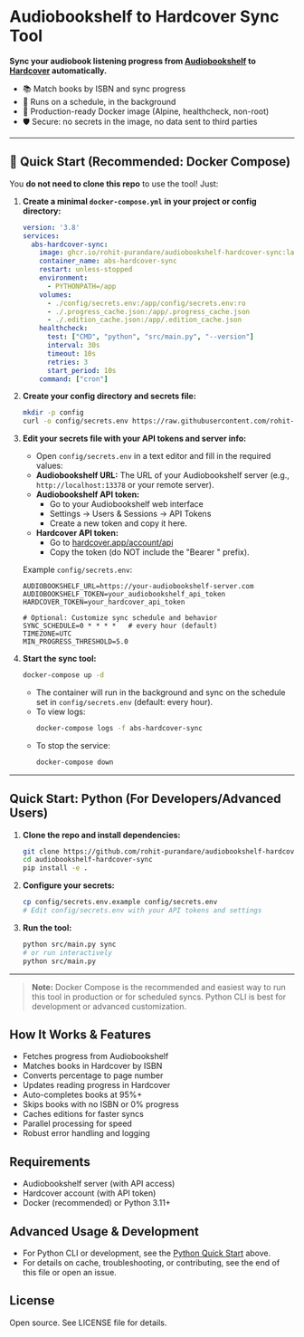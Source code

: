 # Audiobookshelf to Hardcover Sync Tool

**Sync your audiobook listening progress from [Audiobookshelf](https://www.audiobookshelf.org/) to [Hardcover](https://hardcover.app/) automatically.**

- 📚 Match books by ISBN and sync progress
- 🔄 Runs on a schedule, in the background
- 🐳 Production-ready Docker image (Alpine, healthcheck, non-root)
- 🛡️ Secure: no secrets in the image, no data sent to third parties

---

## 🚀 Quick Start (Recommended: Docker Compose)

You **do not need to clone this repo** to use the tool! Just:

1. **Create a minimal `docker-compose.yml` in your project or config directory:**
   ```yaml
   version: '3.8'
   services:
     abs-hardcover-sync:
       image: ghcr.io/rohit-purandare/audiobookshelf-hardcover-sync:latest
       container_name: abs-hardcover-sync
       restart: unless-stopped
       environment:
         - PYTHONPATH=/app
       volumes:
         - ./config/secrets.env:/app/config/secrets.env:ro
         - ./.progress_cache.json:/app/.progress_cache.json
         - ./.edition_cache.json:/app/.edition_cache.json
       healthcheck:
         test: ["CMD", "python", "src/main.py", "--version"]
         interval: 30s
         timeout: 10s
         retries: 3
         start_period: 10s
       command: ["cron"]
   ```

2. **Create your config directory and secrets file:**
   ```bash
   mkdir -p config
   curl -o config/secrets.env https://raw.githubusercontent.com/rohit-purandare/audiobookshelf-hardcover-sync/main/config/secrets.env.example
   ```

3. **Edit your secrets file with your API tokens and server info:**
   - Open `config/secrets.env` in a text editor and fill in the required values:
   - **Audiobookshelf URL:** The URL of your Audiobookshelf server (e.g., `http://localhost:13378` or your remote server).
   - **Audiobookshelf API token:**
     - Go to your Audiobookshelf web interface
     - Settings → Users & Sessions → API Tokens
     - Create a new token and copy it here.
   - **Hardcover API token:**
     - Go to [hardcover.app/account/api](https://hardcover.app/account/api)
     - Copy the token (do NOT include the "Bearer " prefix).
   
   Example `config/secrets.env`:
   ```env
   AUDIOBOOKSHELF_URL=https://your-audiobookshelf-server.com
   AUDIOBOOKSHELF_TOKEN=your_audiobookshelf_api_token
   HARDCOVER_TOKEN=your_hardcover_api_token

   # Optional: Customize sync schedule and behavior
   SYNC_SCHEDULE=0 * * * *   # every hour (default)
   TIMEZONE=UTC
   MIN_PROGRESS_THRESHOLD=5.0
   ```

4. **Start the sync tool:**
   ```bash
   docker-compose up -d
   ```
   - The container will run in the background and sync on the schedule set in `config/secrets.env` (default: every hour).
   - To view logs:
     ```bash
     docker-compose logs -f abs-hardcover-sync
     ```
   - To stop the service:
     ```bash
     docker-compose down
     ```

---

## Quick Start: Python (For Developers/Advanced Users)

1. **Clone the repo and install dependencies:**
   ```bash
   git clone https://github.com/rohit-purandare/audiobookshelf-hardcover-sync.git
   cd audiobookshelf-hardcover-sync
   pip install -e .
   ```
2. **Configure your secrets:**
   ```bash
   cp config/secrets.env.example config/secrets.env
   # Edit config/secrets.env with your API tokens and settings
   ```
3. **Run the tool:**
   ```bash
   python src/main.py sync
   # or run interactively
   python src/main.py
   ```

---

> **Note:** Docker Compose is the recommended and easiest way to run this tool in production or for scheduled syncs. Python CLI is best for development or advanced customization.

## How It Works & Features
- Fetches progress from Audiobookshelf
- Matches books in Hardcover by ISBN
- Converts percentage to page number
- Updates reading progress in Hardcover
- Auto-completes books at 95%+
- Skips books with no ISBN or 0% progress
- Caches editions for faster syncs
- Parallel processing for speed
- Robust error handling and logging

## Requirements
- Audiobookshelf server (with API access)
- Hardcover account (with API token)
- Docker (recommended) or Python 3.11+

## Advanced Usage & Development
- For Python CLI or development, see the [Python Quick Start](#quick-start-python-for-developersadvanced-users) above.
- For details on cache, troubleshooting, or contributing, see the end of this file or open an issue.

## License
Open source. See LICENSE file for details.
